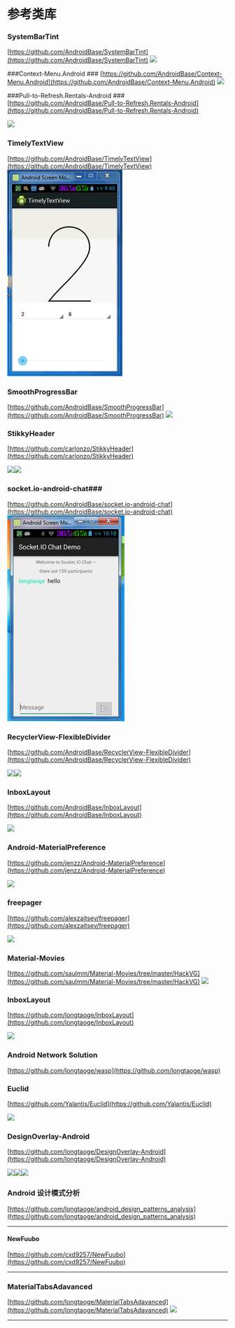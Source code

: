 # 参考类库 #

### SystemBarTint ###
[https://github.com/AndroidBase/SystemBarTint](https://github.com/AndroidBase/SystemBarTint)
![](https://camo.githubusercontent.com/fbbeaab2048f78e2d4974bb1559544c9f22eccae/68747470733a2f2f7261772e6769746875622e636f6d2f6a67696c66656c742f53797374656d42617254696e742f6d61737465722f73637265656e73686f742e706e67)

###Context-Menu.Android  ###
[https://github.com/AndroidBase/Context-Menu.Android](https://github.com/AndroidBase/Context-Menu.Android)
![](https://camo.githubusercontent.com/46c15734b552ce3afefa7efd1518909046b4677e/68747470733a2f2f6431337961637572716a676172612e636c6f756466726f6e742e6e65742f75736572732f3132353035362f73637265656e73686f74732f313738353237342f39396d696c65732d70726f66696c652d6c696768745f312d312d342e676966)

###Pull-to-Refresh.Rentals-Android ###
[https://github.com/AndroidBase/Pull-to-Refresh.Rentals-Android](https://github.com/AndroidBase/Pull-to-Refresh.Rentals-Android)

![](https://camo.githubusercontent.com/d406ac5a03a2b1fa5cf41fadc8d2408cb8709bdc/68747470733a2f2f6431337961637572716a676172612e636c6f756466726f6e742e6e65742f75736572732f3132353035362f73637265656e73686f74732f313635303331372f7265616c6573746174652d70756c6c5f312d322d332e676966)

### TimelyTextView ###
[https://github.com/AndroidBase/TimelyTextView](https://github.com/AndroidBase/TimelyTextView)
![](https://github.com/AndroidBase/TimelyTextView/raw/master/screenshot.gif)

### SmoothProgressBar ###
[https://github.com/AndroidBase/SmoothProgressBar](https://github.com/AndroidBase/SmoothProgressBar)
![](https://github.com/AndroidBase/SmoothProgressBar/raw/master/screenshots/SPB_sample.gif)

### StikkyHeader ###
[https://github.com/carlonzo/StikkyHeader](https://github.com/carlonzo/StikkyHeader)

![](https://raw.githubusercontent.com/carlonzo/StikkyHeader/develop/readme/example1.gif)![](https://raw.githubusercontent.com/carlonzo/StikkyHeader/develop/readme/example2.gif)

###  socket.io-android-chat###
[https://github.com/AndroidBase/socket.io-android-chat](https://github.com/AndroidBase/socket.io-android-chat)
![](https://github.com/AndroidBase/socket.io-android-chat/raw/master/chat.png)
### RecyclerView-FlexibleDivider ###
[https://github.com/AndroidBase/RecyclerView-FlexibleDivider](https://github.com/AndroidBase/RecyclerView-FlexibleDivider)

![](https://github.com/AndroidBase/RecyclerView-FlexibleDivider/raw/master/sample/sample1.gif)![](https://github.com/AndroidBase/RecyclerView-FlexibleDivider/raw/master/sample/sample2.gif)

### InboxLayout ###
[https://github.com/AndroidBase/InboxLayout](https://github.com/AndroidBase/InboxLayout)

![](https://raw.githubusercontent.com/zhaozhentao/InboxLayout/master/screenshot/pic.gif)
### Android-MaterialPreference ###
[https://github.com/jenzz/Android-MaterialPreference](https://github.com/jenzz/Android-MaterialPreference)

![](https://camo.githubusercontent.com/e7d19d635dd16b8559b1f9c1982ca47ee55ddbe1/68747470733a2f2f7261772e6769746875622e636f6d2f6a656e7a7a2f416e64726f69642d4d6174657269616c507265666572656e63652f6d61737465722f6173736574732f53637265656e73686f74312e706e67)

### freepager ###
[https://github.com/alexzaitsev/freepager](https://github.com/alexzaitsev/freepager)

![](https://github.com/alexzaitsev/freepager/raw/master/04.gif)

### Material-Movies ###
[https://github.com/saulmm/Material-Movies/tree/master/HackVG](https://github.com/saulmm/Material-Movies/tree/master/HackVG)
![](https://camo.githubusercontent.com/a0f4c555b1dbaafb83475be4fb09fd2fe3a0e14c/687474703a2f2f616e64726f636f64652e65732f77702d636f6e74656e742f75706c6f6164732f323031352f30322f312e706e67)

### InboxLayout ###
[https://github.com/longtaoge/InboxLayout](https://github.com/longtaoge/InboxLayout)

![](https://raw.githubusercontent.com/zhaozhentao/InboxLayout/master/screenshot/pic.gif)


### Android Network Solution ###
[https://github.com/longtaoge/wasp](https://github.com/longtaoge/wasp)

### Euclid ###
[https://github.com/Yalantis/Euclid](https://github.com/Yalantis/Euclid)

![](https://camo.githubusercontent.com/b01a910b14ef3573c9e75ce150ef76e155cbbe98/68747470733a2f2f6431337961637572716a676172612e636c6f756466726f6e742e6e65742f75736572732f3132353035362f73637265656e73686f74732f313734343135372f39396d696c65732d7573657270726f66696c652d616e696d6174696f6e5f312d312d332e676966)

### DesignOverlay-Android ###
[https://github.com/longtaoge/DesignOverlay-Android](https://github.com/longtaoge/DesignOverlay-Android)

![](https://github.com/longtaoge/DesignOverlay-Android/raw/master/art/app_screenshot.png)![](https://github.com/longtaoge/DesignOverlay-Android/raw/master/art/screenshot_1.png)![](https://github.com/longtaoge/DesignOverlay-Android/raw/master/art/screenshot_2.png)

### Android 设计模式分析 ###
[https://github.com/longtaoge/android_design_patterns_analysis](https://github.com/longtaoge/android_design_patterns_analysis)

----------


#### NewFuubo ####
[https://github.com/cxd9257/NewFuubo](https://github.com/cxd9257/NewFuubo)


----------
### MaterialTabsAdavanced ###
[https://github.com/longtaoge/MaterialTabsAdavanced](https://github.com/longtaoge/MaterialTabsAdavanced)
![](https://camo.githubusercontent.com/9615647c020466aa20c1e46a7bddbc3785414d6c/68747470733a2f2f7261772e6769746875622e636f6d2f6e656f6b7265652f4d6174657269616c546162732f6d61737465722f73637265656e2e6a7067)

----------
